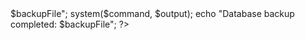 <?php
$backupFile = 'backup_' . date("Y-m-d_H-i-s") . '.sql';
$command = "mysqldump --user=root ingagi_db > $backupFile";
system($command, $output);
echo "Database backup completed: $backupFile";
?>
